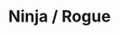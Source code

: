 ---
layout: quest-table
expansion: Job Quests
title: Ninja / Rogue
permalink: /quests/jobs/ninja
links:
    next: /quests/role/shadowbringers/physical-dps
quests:
  - name: My First Daggers
    level: 1
    rowId: 65638
    questId: ClsRog011_00102
    genre: Rogue Quests
    icon: '71140'
    issuer:
      location: Limsa Lominsa Lower Decks
      coords: (8.1, 16.1)
      name: Lonwoerd
    steps:
      - location: Limsa Lominsa Lower Decks
        coords: (6.0, 6.1)
        name: Speak with Jacke.
    partQuestNo: 1
  - name: Stabbers in Yer Fambles
    level: 1
    rowId: 65640
    questId: ClsRog021_00104
    genre: Rogue Quests
    icon: '71140'
    issuer:
      location: Limsa Lominsa Lower Decks
      coords: (6.0, 6.1)
      name: Jacke
    steps:
      - location: Middle La Noscea
        coords: (22.5, 25.6)
        name: Slay lost lambs as a rogue.
      - location: Middle La Noscea
        coords: (21.8, 23.8)
        name: Slay wharf rats as a rogue.
      - location: Middle La Noscea
        coords: (21.7, 22.3)
        name: Slay pugils as a rogue.
      - location: Limsa Lominsa Lower Decks
        coords: (6.0, 6.1)
        name: Report to Jacke at the Rogues' Guild.
    partQuestNo: 2
  - name: A Dainty Dilemma
    level: 5
    rowId: 65646
    questId: ClsRog050_00110
    genre: Rogue Quests
    icon: '71140'
    issuer:
      location: Limsa Lominsa Lower Decks
      coords: (6.0, 6.1)
      name: Jacke
    steps:
      - location: Limsa Lominsa Lower Decks
        coords: (6.1, 6.1)
        name: Speak with Perimu Haurimu.
      - location: Lower La Noscea
        coords: (25.6, 22.3)
        name: Slay aureliae.
      - location: Limsa Lominsa Lower Decks
        coords: (6.1, 6.1)
        name: Report to Perimu Haurimu at the Rogues' Guild.
      - location: Limsa Lominsa Upper Decks
        coords: (11.5, 10.9)
        name: Speak with I'tolwann at the Drowning Wench.
      - location: Middle La Noscea
        coords: (23.6, 22.5)
        name: Speak with Perimu Haurimu in Summerford.
      - location: Middle La Noscea
        coords: (23.9, 21.5)
        name: 'Steal the firing mechanism #43 from a goblin gambler.'
      - location: Middle La Noscea
        coords: (23.6, 22.5)
        name: 'Present the firing mechanism #43 to Perimu Haurimu.'
      - location: Limsa Lominsa Lower Decks
        coords: (6.0, 6.1)
        name: 'Deliver the firing mechanism #43 to Jacke at the Rogues'' Guild.'
      - location: Limsa Lominsa Lower Decks
        coords: (6.0, 6.1)
        name: Speak with Jacke.
    partQuestNo: 3
  - name: Stray into the Shadows
    level: 10
    rowId: 65662
    questId: ClsRog101_00126
    genre: Rogue Quests
    icon: '71140'
    issuer:
      location: Limsa Lominsa Lower Decks
      coords: (6.0, 6.1)
      name: Jacke
    steps:
      - location: Limsa Lominsa Lower Decks
        coords: (6.1, 6.1)
        name: Speak with V'kebbe.
      - location: Limsa Lominsa Upper Decks
        coords: (10.2, 13.4)
        name: Speak with the fishmonger girl at the Hyaline.
      - location: Limsa Lominsa Upper Decks
        coords: (10.4, 13.5)
        name: Speak with V'kebbe.
      - location: Limsa Lominsa Upper Decks
        coords: (10.1, 8.0)
        name: Use Hide to gather information at the Bismarck.
      - location: Limsa Lominsa Lower Decks
        coords: (7.4, 15.4)
        name: Use Hide to gather information at the ferry docks.
      - location: Limsa Lominsa Lower Decks
        coords: (8.2, 11.9)
        name: Use Hide to gather information in East Hawkers' Alley.
      - location: Limsa Lominsa Lower Decks
        coords: (8.0, 16.0)
        name: Speak with V'kebbe in front of the Rogues' Guild.
      - location: Limsa Lominsa Lower Decks
        coords: (8.0, 16.0)
        name: Speak with V'kebbe and retrieve the firearms.
      - location: Limsa Lominsa Lower Decks
        coords: (8.0, 16.0)
        name: Speak with V'kebbe in front of the Rogues' Guild.
      - location: Limsa Lominsa Lower Decks
        coords: (6.0, 6.1)
        name: Speak with Jacke.
    soloDuty:
      levelSync: 14
      timeLimit: 30
      id: '90'
    partQuestNo: 4
  - name: Stifled Screams
    level: 15
    rowId: 65680
    questId: ClsRog150_00144
    genre: Rogue Quests
    icon: '71140'
    issuer:
      location: Limsa Lominsa Lower Decks
      coords: (6.0, 6.1)
      name: Jacke
    steps:
      - location: Limsa Lominsa Lower Decks
        coords: (6.0, 6.1)
        name: Speak with Jacke.
      - location: Lower La Noscea
        coords: (26.6, 33.1)
        name: Speak with Swarsynt at the Moraby Drydocks.
      - location: Lower La Noscea
        coords: (18.8, 36.1)
        name: Spy on the Jolly Merchant until Jacke arrives.
      - location: Western La Noscea
        coords: (27.8, 28.4)
        name: Speak with Jacke in Aleport.
      - location: Western La Noscea
        coords: (27.8, 28.4)
        name: Speak with Jacke and free the captives.
      - location: Western La Noscea
        coords: (27.8, 28.4)
        name: Speak with Jacke in Aleport.
    soloDuty:
      levelSync: 19
      timeLimit: 30
      id: '91'
    unlocks:
      - id: '2247'
        name: Throwing Dagger
        icon: '614'
        type: action
    partQuestNo: 5
  - name: Slave to the Code
    level: 15
    rowId: 65681
    questId: ClsRog151_00145
    genre: Rogue Quests
    icon: '71140'
    issuer:
      location: Western La Noscea
      coords: (27.8, 28.4)
      name: Jacke
    steps:
      - location: Western La Noscea
        coords: (33.4, 27.7)
        name: Search the Flock for signs of the Jolly Merchants.
      - name: Search the Flock for signs of the Jolly Merchants.
      - location: Limsa Lominsa Lower Decks
        coords: (6.0, 6.1)
        name: Speak with Jacke at the Rogues' Guild.
    soloDuty:
      levelSync: 19
      timeLimit: 30
      id: '92'
    unlocks:
      - id: '2248'
        name: Mug
        icon: '613'
        type: action
    partQuestNo: 6
  - name: Grinners in the Mist
    level: 20
    rowId: 65682
    questId: ClsRog200_00146
    genre: Rogue Quests
    icon: '71140'
    issuer:
      location: Limsa Lominsa Lower Decks
      coords: (6.0, 6.1)
      name: Jacke
    steps:
      - location: Middle La Noscea
        coords: (24.4, 27.3)
        name: Speak with Perimu Haurimu near the La Thagran Checkpoint.
      - location: Middle La Noscea
        coords: (25.1, 28.0)
        name: Use Hide to gather information at the La Thagran Checkpoint.
      - location: Middle La Noscea
        coords: (24.4, 27.3)
        name: Report to Perimu Haurimu.
      - location: Middle La Noscea
        coords: (21.8, 15.4)
        name: Find the black marketeer at Tiller's Rest.
      - location: Middle La Noscea
        coords: (21.6, 15.3)
        name: Speak with the black marketeer.
      - location: Limsa Lominsa Lower Decks
        coords: (6.0, 6.1)
        name: Speak with Jacke at the Rogues' Guild.
      - location: Lower La Noscea
        coords: (26.3, 34.8)
        name: Meet Jacke at the Moraby Drydocks and pursue the Grinning Curs.
      - location: Lower La Noscea
        coords: (26.3, 34.8)
        name: Speak with Jacke at the Moraby Drydocks.
      - location: Limsa Lominsa Lower Decks
        coords: (6.0, 6.1)
        name: Speak with Jacke at the Rogues' Guild.
    soloDuty:
      levelSync: 24
      timeLimit: 30
      id: '93'
    partQuestNo: 7
  - name: Sweet Sorrows
    level: 25
    rowId: 65684
    questId: ClsRog250_00148
    genre: Rogue Quests
    icon: '71140'
    issuer:
      location: Limsa Lominsa Lower Decks
      coords: (6.0, 6.1)
      name: Jacke
    steps:
      - location: Lower La Noscea
        coords: (31.6, 12.4)
        name: Defeat the black marketeer's bodyguards at the House of Sticks.
      - location: Lower La Noscea
        coords: (31.6, 12.4)
        name: Pay the black marketeer with the sack of coin.
      - location: Limsa Lominsa Lower Decks
        coords: (6.0, 6.1)
        name: Speak with Jacke at the Rogues' Guild.
      - location: Eastern La Noscea
        coords: (30.5, 29.6)
        name: Speak with V'kebbe at Costa del Sol.
      - location: Eastern La Noscea
        coords: (30.5, 29.6)
        name: Speak with V'kebbe and steal the Silver Sorrows.
      - location: Eastern La Noscea
        coords: (30.4, 29.6)
        name: Speak with Jacke at Costa del Sol.
      - location: Limsa Lominsa Lower Decks
        coords: (6.0, 6.1)
        name: Speak with Jacke at the Rogues' Guild.
    soloDuty:
      levelSync: 29
      timeLimit: 30
      id: '94'
    partQuestNo: 8
  - name: Market for Death
    level: 30
    rowId: 65690
    questId: ClsRog300_00154
    genre: Rogue Quests
    icon: '71140'
    issuer:
      location: Limsa Lominsa Lower Decks
      coords: (6.0, 6.1)
      name: Jacke
    steps:
      - location: Upper La Noscea
        coords: (12.7, 22.4)
        name: Search for the black marketeer at Thalaos.
      - location: Upper La Noscea
        coords: (12.7, 22.4)
        name: Tend to the black marketeer.
      - location: Upper La Noscea
        coords: (12.7, 22.6)
        name: Speak with Jacke at Thalaos.
      - location: Middle La Noscea
        coords: (12.5, 14.9)
        name: Speak with Milala at the Foremast.
      - location: Limsa Lominsa Lower Decks
        coords: (6.0, 6.1)
        name: Speak with Jacke at the Rogues' Guild.
    partQuestNo: 9
  - name: Cloying Victory
    level: 30
    rowId: 65691
    questId: ClsRog301_00155
    genre: Rogue Quests
    icon: '71140'
    issuer:
      location: Limsa Lominsa Lower Decks
      coords: (6.0, 6.1)
      name: Jacke
    steps:
      - location: Limsa Lominsa Upper Decks
        coords: (11.3, 13.6)
        name: Keep watch from your position at the Aftcastle.
      - location: Limsa Lominsa Lower Decks
        coords: (6.0, 6.1)
        name: Speak with Jacke at the Rogues' Guild.
    soloDuty:
      levelSync: 34
      timeLimit: 30
      id: '95'
    partQuestNo: 10


  - name: Peasants by Day, Ninjas by Night
    level: 30
    rowId: 65748
    questId: JobNin300_00212
    genre: Ninja Quests
    icon: '71140'
    issuer:
      location: Limsa Lominsa Lower Decks
      coords: (6.0, 6.1)
      name: Jacke
    steps:
      - location: Eastern La Noscea
        coords: (21.4, 22.4)
        name: Speak with Perimu Haurimu in Wineport.
      - location: Eastern La Noscea
        coords: (20.1, 21.6)
        name: Investigate Wineport for suspicious activity.
      - location: Eastern La Noscea
        coords: (23.4, 21.4)
        name: Speak with Perimu Haurimu.
      - location: Upper La Noscea
        coords: (33.3, 25.8)
        name: Speak with the queer maid at Bronze Lake.
      - location: Eastern La Noscea
        coords: (21.3, 26.7)
        name: Speak with Oboro by the storehouse at the Raincatcher Gully docks.
      - location: Eastern La Noscea
        coords: (21.2, 26.6)
        name: Speak with Byakubu.
      - location: Eastern La Noscea
        coords: (5.9, 6.1)
        name: Speak with Oboro.
    unlocks:
      - id: '2259'
        name: Ten
        icon: '2901'
        type: action
    requires:
      - name: Sylph-management
        level: 20
        rowId: 66049
        questId: ManFst304_00513
        genre: Seventh Umbral Era
        icon: '71000'
        link: /quests/msq/realm-reborn/part2
    partQuestNo: 11
  - name: My First Mudra
    level: 30
    rowId: 65749
    questId: JobNin301_00213
    genre: Ninja Quests
    icon: '71140'
    issuer:
      location: Eastern La Noscea
      coords: (5.9, 6.1)
      name: Oboro
    steps:
      - location: Eastern La Noscea
        coords: (21.2, 26.8)
        name: Use Fuma Shuriken on the mokujin.
      - location: Eastern La Noscea
        coords: (21.4, 26.4)
        name: Report to Oboro.
      - location: Eastern La Noscea
        coords: (21.4, 26.4)
        name: Speak with Oboro to begin your training.
      - location: Eastern La Noscea
        coords: (21.4, 26.4)
        name: Speak with Oboro.
    soloDuty:
      levelSync: 34
      timeLimit: 30
      id: '96'
    partQuestNo: 12
  - name: Killer Combinations
    level: 35
    rowId: 65750
    questId: JobNin350_00214
    genre: Ninja Quests
    icon: '71140'
    issuer:
      location: Eastern La Noscea
      coords: (21.3, 26.6)
      name: Tsubame
    steps:
      - location: Eastern La Noscea
        coords: (5.9, 6.1)
        name: Speak with Oboro.
    unlocks:
      - id: '2261'
        name: Chi
        icon: '2902'
        type: action
    partQuestNo: 13
  - name: Once Upon a Time in Doma
    level: 35
    rowId: 65751
    questId: JobNin351_00215
    genre: Ninja Quests
    icon: '71140'
    issuer:
      location: Eastern La Noscea
      coords: (5.9, 6.1)
      name: Oboro
    steps:
      - location: Eastern La Noscea
        coords: (21.2, 26.8)
        name: Use Raiton on the mokujin.
      - location: Eastern La Noscea
        coords: (21.3, 26.7)
        name: Speak with Oboro.
      - location: Eastern La Noscea
        coords: (21.2, 26.8)
        name: Use Katon on the mokujin.
      - location: Eastern La Noscea
        coords: (21.3, 26.7)
        name: Speak with Oboro.
      - location: Upper La Noscea
        coords: (10.0, 21.2)
        name: Speak with Oboro at Fool Falls.
      - location: Upper La Noscea
        coords: (10.0, 21.2)
        name: Speak with Oboro.
      - location: Eastern La Noscea
        coords: (5.9, 6.1)
        name: Speak with Oboro at the dock storehouse.
    soloDuty:
      levelSync: 39
      timeLimit: 30
      id: '97'
    partQuestNo: 14
  - name: Pirates versus Ninjas
    level: 40
    rowId: 65752
    questId: JobNin400_00216
    genre: Ninja Quests
    icon: '71140'
    issuer:
      location: Eastern La Noscea
      coords: (5.9, 6.1)
      name: Oboro
    steps:
      - location: Upper La Noscea
        coords: (30.9, 22.8)
        name: Speak with Oboro at Camp Bronze Lake.
    unlocks:
      - id: '2262'
        name: Shukuchi
        icon: '2905'
        type: action
    partQuestNo: 15
  - name: Ninja Bathin'
    level: 40
    rowId: 65753
    questId: JobNin401_00217
    genre: Ninja Quests
    icon: '71140'
    issuer:
      location: Upper La Noscea
      coords: (30.9, 22.8)
      name: Oboro
    steps:
      - location: Upper La Noscea
        coords: (30.3, 22.9)
        name: Keep lookout from the rooftop.
      - location: Upper La Noscea
        coords: (31.2, 23.2)
        name: Speak with Tsubame.
      - location: Upper La Noscea
        coords: (29.7, 23.0)
        name: Serve the bottle of mulled wine to Wolfstan.
      - location: Upper La Noscea
        coords: (30.3, 22.8)
        name: Report to Oboro.
      - location: Western La Noscea
        coords: (27.6, 26.0)
        name: Keep watch in Aleport.
      - location: Eastern La Noscea
        coords: (5.9, 6.1)
        name: Speak with Oboro at the dock storehouse.
    soloDuty:
      levelSync: 44
      timeLimit: 30
      id: '98'
    partQuestNo: 16
  - name: Tough Guys
    level: 45
    rowId: 65768
    questId: JobNin450_00232
    genre: Ninja Quests
    icon: '71140'
    issuer:
      location: Eastern La Noscea
      coords: (5.9, 6.1)
      name: Oboro
    steps:
      - location: Middle La Noscea
        coords: (17.8, 7.7)
        name: Speak with the suspicious-looking porter at the De Nevelle Checkpoint.
      - location: Middle La Noscea
        coords: (17.7, 7.7)
        name: Speak with the shadowy porter.
      - location: Lower La Noscea
        coords: (31.2, 17.8)
        name: Seek out and eliminate any of Karasu's minions at the Red Rooster Stead.
      - location: Lower La Noscea
        coords: (31.3, 17.5)
        name: Examine the weathered crate.
      - location: Eastern La Noscea
        coords: (31.8, 28.5)
        name: Seek out and eliminate any of Karasu's minions at Costa del Sol.
      - location: Eastern La Noscea
        coords: (31.8, 28.5)
        name: Examine the weathered crate.
      - location: Upper La Noscea
        coords: (25.8, 26.6)
        name: Seek out and eliminate any of Karasu's minions at Jijiroon's Trading
          Post.
      - location: Upper La Noscea
        coords: (25.6, 26.7)
        name: Examine the weathered crate.
      - location: Outer La Noscea
        coords: (19.6, 16.5)
        name: Seek out and eliminate any of Karasu's minions at Camp Overlook.
      - location: Outer La Noscea
        coords: (19.9, 16.6)
        name: Examine the weathered crate.
      - location: Middle La Noscea
        coords: (17.8, 7.7)
        name: Return to the De Nevelle Checkpoint and look for Karasu.
    unlocks:
      - id: '2263'
        name: Jin
        icon: '2903'
        type: action
    partQuestNo: 17
  - name: The Crow Knows
    level: 45
    rowId: 65769
    questId: JobNin451_00233
    genre: Ninja Quests
    icon: '71140'
    issuer:
      location: Middle La Noscea
      coords: (17.7, 7.7)
      name: Oboro
    steps:
      - location: Eastern La Noscea
        coords: (21.3, 26.6)
        name: Speak with Oboro at the dock storehouse.
      - location: Eastern La Noscea
        coords: (19.9, 31.1)
        name: Find Tsubame.
      - location: Eastern La Noscea
        coords: (20.1, 30.9)
        name: Speak with Oboro.
      - location: Eastern La Noscea
        coords: (5.9, 6.1)
        name: Speak with Oboro at the storehouse.
    soloDuty:
      levelSync: 49
      timeLimit: 30
      id: '99'
    partQuestNo: 18
  - name: Master and Student
    level: 50
    rowId: 65770
    questId: JobNin500_00234
    genre: Ninja Quests
    icon: '71140'
    issuer:
      location: Eastern La Noscea
      coords: (5.9, 6.1)
      name: Oboro
    steps:
      - location: Eastern La Noscea
        coords: (5.9, 5.9)
        name: Speak with Tsubame.
      - location: Upper La Noscea
        coords: (10.0, 21.3)
        name: Search for Oboro at Fool Falls.
      - location: Upper La Noscea
        coords: (10.2, 21.2)
        name: Speak with Tsubame.
      - location: Lower La Noscea
        coords: (21.2, 38.1)
        name: Speak with Zahrmerl at Candlekeep Quay.
      - location: Lower La Noscea
        coords: (21.8, 38.6)
        name: Keep watch from the lookout point.
      - location: Eastern La Noscea
        coords: (5.9, 6.1)
        name: Speak with Oboro at the dock storehouse.
    soloDuty:
      levelSync: 50
      timeLimit: 30
      id: '100'
    unlocks:
      - id: '2264'
        name: Kassatsu
        icon: '2906'
        type: action
      - id: 1052
        name: Against the Ninja I
        type: achievement
    partQuestNo: 19
  - name: Strangers in a Strange Land
    level: 50
    rowId: 65771
    questId: JobNin501_00235
    genre: Ninja Quests
    icon: '71140'
    issuer:
      location: Eastern La Noscea
      coords: (5.9, 6.1)
      name: Oboro
    steps:
      - location: Limsa Lominsa Lower Decks
        coords: (6.0, 6.1)
        name: Speak with Jacke at the Rogues' Guild.
      - location: Middle La Noscea
        coords: (24.9, 17.4)
        name: Speak with Mulfa Kelfa at Summerford Farms.
      - location: Middle La Noscea
        coords: (22.1, 17.3)
        name: Search the area west of Summerford Farms.
      - location: Middle La Noscea
        coords: (19.7, 15.3)
        name: Search the area leading toward the Descent.
      - location: Middle La Noscea
        coords: (18.5, 14.7)
        name: Search around the base of the Descent.
      - location: Middle La Noscea
        coords: (21.1, 12.2)
        name: Speak with the peculiar suspect.
      - location: Eastern La Noscea
        coords: (5.9, 6.1)
        name: Speak with Oboro at the dock storehouse.
    partQuestNo: 20
  - name: The Impossible Girl
    level: 52
    rowId: 67220
    questId: JobNin520_01684
    genre: Ninja Quests
    icon: '71140'
    issuer:
      location: Eastern La Noscea
      coords: (5.9, 6.1)
      name: Oboro
    steps:
      - location: Upper La Noscea
        coords: (14.7, 24.2)
        name: Speak with Akagi at Memeroon's Trading Post.
      - location: Upper La Noscea
        coords: (12.5, 23.8)
        name: Throw smoke bombs at the designated spots and dispatch foes.
      - location: Upper La Noscea
        coords: (12.8, 25.6)
        name: Speak with Oboro near Poor Maid's Mill.
      - location: Eastern La Noscea
        coords: (5.9, 6.1)
        name: Speak with Oboro at the dock storehouse.
    unlocks:
      - id: '16488'
        name: Hakke Mujinsatsu
        icon: '2923'
        type: action
    partQuestNo: 21
  - name: Ninja Assassin
    level: 54
    rowId: 67221
    questId: JobNin540_01685
    genre: Ninja Quests
    icon: '71140'
    issuer:
      location: Eastern La Noscea
      coords: (5.9, 6.1)
      name: Oboro
    steps:
      - location: Lower La Noscea
        coords: (23.6, 28.1)
        name: Speak with Akagi at Oschon's Embrace.
      - location: Lower La Noscea
        coords: (20.9, 30.1)
        name: Use Raiton on the target.
      - location: Lower La Noscea
        coords: (20.5, 32.2)
        name: Use Raiton on the next target.
      - location: Lower La Noscea
        coords: (19.7, 33.9)
        name: Use Raiton on the next target.
      - location: Lower La Noscea
        coords: (17.7, 35.0)
        name: Wait at the rendezvous point.
      - location: Lower La Noscea
        coords: (18.7, 35.4)
        name: Speak with Oboro on the Salt Strand.
      - location: Lower La Noscea
        coords: (20.7, 23.7)
        name: Speak with Yuki.
      - location: Eastern La Noscea
        coords: (5.9, 6.1)
        name: Speak with Oboro at the dock storehouse.
    soloDuty:
      levelSync: 56
      timeLimit: 30
      id: '124'
    unlocks:
      - id: '3563'
        name: Armor Crush
        icon: '2915'
        type: action
    partQuestNo: 22
  - name: Medieval Espionage
    level: 56
    rowId: 67222
    questId: JobNin560_01686
    genre: Ninja Quests
    icon: '71140'
    issuer:
      location: Eastern La Noscea
      coords: (5.9, 6.1)
      name: Oboro
    steps:
      - location: Limsa Lominsa Lower Decks
        coords: (6.0, 6.1)
        name: Speak with Jacke at the Rogues' Guild.
      - location: Lower La Noscea
        coords: (31.6, 12.4)
        name: Track down the black marketeer in lower La Noscea.
      - location: Lower La Noscea
        coords: (31.6, 12.4)
        name: Deliver the sack of gil to the black marketeer.
      - location: Eastern La Noscea
        coords: (31.1, 28.4)
        name: Spy on the Truehounds from the designated location in Costa del Sol.
      - location: Eastern La Noscea
        coords: (5.9, 6.1)
        name: Speak with Oboro at the dock storehouse.
    unlocks:
      - id: '3566'
        name: Dream Within a Dream
        icon: '2918'
        type: action
    partQuestNo: 23
  - name: Staying Alive
    level: 58
    rowId: 67223
    questId: JobNin580_01687
    genre: Ninja Quests
    icon: '71140'
    issuer:
      location: Eastern La Noscea
      coords: (5.9, 6.1)
      name: Oboro
    steps:
      - location: Limsa Lominsa Lower Decks
        coords: (6.6, 12.2)
        name: Deliver the sack of gil to Kyokyoroon in Hawkers' Alley.
      - location: Limsa Lominsa Lower Decks
        coords: (7.5, 15.4)
        name: Switch the pluto for the sack of lavender incense near Fisherman's Bottom.
      - location: Limsa Lominsa Lower Decks
        coords: (7.7, 14.8)
        name: Lie in wait at the designated location.
      - location: The Dravanian Forelands
        coords: (27.1, 17.6)
        name: Speak with Yuki in the Smoldering Wastes.
      - location: The Dravanian Forelands
        coords: (25.8, 20.5)
        name: Keep watch at the specified location.
      - location: The Dravanian Forelands
        coords: (27.3, 18.2)
        name: Speak with Oboro.
      - location: Eastern La Noscea
        coords: (5.9, 6.1)
        name: Speak with Oboro at the dock storehouse.
    partQuestNo: 24
  - name: In Her Defense
    level: 60
    rowId: 67224
    questId: JobNin600_01688
    genre: Ninja Quests
    icon: '71140'
    issuer:
      location: Eastern La Noscea
      coords: (5.9, 6.1)
      name: Oboro
    steps:
      - location: Eastern La Noscea
        coords: (21.4, 26.7)
        name: /doze at the designated spots and slay the intruders.
      - location: Eastern La Noscea
        coords: (5.9, 6.1)
        name: Speak with Oboro.
      - location: Lower La Noscea
        coords: (23.5, 35.0)
        name: Speak with Oboro at the Moraby Drydocks.
      - location: Lower La Noscea
        coords: (23.9, 40.2)
        name: Lie in wait near Oschon's Torch.
      - location: Lower La Noscea
        coords: (26.6, 35.8)
        name: Speak with Akagi.
      - location: Lower La Noscea
        coords: (26.6, 35.8)
        name: Speak with Akagi again.
      - location: Eastern La Noscea
        coords: (5.9, 6.1)
        name: Speak with Oboro at the dock storehouse.
    soloDuty:
      levelSync: 60
      timeLimit: 30
      id: '131'
    unlocks:
      - id: 1150
        name: Against the Ninja II
        type: achievement
    partQuestNo: 25
  - name: Search for the Stolen Scroll
    level: 60
    rowId: 68484
    questId: JobNin601_02948
    genre: Ninja Quests
    icon: '71140'
    issuer:
      location: Eastern La Noscea
      coords: (5.9, 6.1)
      name: Oboro
    steps:
      - location: Limsa Lominsa Lower Decks
        coords: (6.0, 6.1)
        name: Speak with Jacke at the Rogues' Guild.
      - location: Limsa Lominsa Upper Decks
        coords: (11.5, 10.9)
        name: Speak with I'tolwann at the Drowning Wench.
      - location: Limsa Lominsa Lower Decks
        coords: (11.2, 11.3)
        name: Speak with Jacke at Bulwark Hall.
      - location: Eastern La Noscea
        coords: (21.4, 22.4)
        name: Rendezvous with Jacke in Wineport.
      - location: Eastern La Noscea
        coords: (30.8, 37.0)
        name: Search for suspicious Easterners at Bloodshore.
      - location: Eastern La Noscea
        coords: (31.0, 26.1)
        name: Rendezvous with Jacke.
      - location: Eastern La Noscea
        coords: (5.9, 6.1)
        name: Speak with Oboro at the dock storehouse.
    partQuestNo: 26
  - name: Ninja Bathin' Redux
    level: 63
    rowId: 68485
    questId: JobNin630_02949
    genre: Ninja Quests
    icon: '71140'
    issuer:
      location: Eastern La Noscea
      coords: (6.0, 6.2)
      name: Yomei
    steps:
      - location: Kugane
        coords: (13.5, 10.4)
        name: Join Oboro in Kugane.
      - location: Kugane
        coords: (10.2, 9.7)
        name: Use Hide to gather information at the Shiokaze Hostelry and the Rakuza
          District.
      - location: Kugane
        coords: (13.5, 10.4)
        name: Report to Oboro.
      - location: Kugane
        coords: (10.4, 8.3)
        name: Keep lookout from a high perch.
      - location: Kugane
        coords: (8.9, 8.4)
        name: Search the bathhouse baskets for the scroll.
      - location: Kugane
        coords: (8.9, 8.4)
        name: Search more baskets for the scroll.
      - location: Kugane
        coords: (9.0, 7.2)
        name: Search even more baskets for the scroll.
      - location: Kugane
        coords: (13.5, 10.4)
        name: Wait for Jacke and Oboro at the rendezvous point.
    partQuestNo: 27
  - name: A Game of Life and Death
    level: 65
    rowId: 68486
    questId: JobNin650_02950
    genre: Ninja Quests
    icon: '71140'
    issuer:
      location: Kugane
      coords: (13.5, 10.4)
      name: Oboro
    steps:
      - location: Kugane
        coords: (12.1, 12.3)
        name: Search for Yuki around Kogane Dori.
      - location: Kugane
        coords: (11.4, 12.2)
        name: Speak with Akagi.
      - location: Kugane
        coords: (12.4, 11.9)
        name: Speak with Yuki.
      - location: Kugane
        coords: (13.5, 10.4)
        name: Report to Oboro.
      - location: The Ruby Sea
        coords: (35.4, 21.9)
        name: Join Oboro on the Isle of Bekko.
      - location: The Ruby Sea
        coords: (35.4, 21.8)
        name: Join Oboro on the Isle of Bekko.
      - location: Yanxia
        coords: (29.7, 19.5)
        name: Join Oboro in Namai.
    soloDuty:
      levelSync: 67
      timeLimit: 30
      id: '177'
    partQuestNo: 28
  - name: True Enlightenment
    level: 68
    rowId: 68487
    questId: JobNin680_02951
    genre: Ninja Quests
    icon: '71140'
    issuer:
      location: Yanxia
      coords: (29.7, 19.5)
      name: Jacke
    steps:
      - location: Yanxia
        coords: (35.7, 14.8)
        name: Look for Oboro at the Heron's Flight.
      - location: Yanxia
        coords: (29.7, 19.5)
        name: Speak with Oboro at Namai.
      - location: Yanxia
        coords: (35.3, 23.1)
        name: Speak with Oboro at Plum Spring.
      - location: Yanxia
        coords: (29.7, 19.5)
        name: Speak with Oboro at Namai.
      - location: Yanxia
        coords: (33.0, 29.6)
        name: Obtain a Doman weasel claw from a Doman weasel.
      - location: Yanxia
        coords: (29.7, 19.5)
        name: Deliver the Doman weasel claw to Oboro in Namai.
      - location: Yanxia
        coords: (35.3, 23.1)
        name: Speak with Oboro at Plum Spring.
      - location: Yanxia
        coords: (29.7, 19.5)
        name: Speak with Oboro at Namai.
    partQuestNo: 29
  - name: When Clans Collide
    level: 70
    rowId: 68488
    questId: JobNin700_02952
    genre: Ninja Quests
    icon: '71140'
    issuer:
      location: Yanxia
      coords: (29.7, 19.5)
      name: Oboro
    steps:
      - location: The Azim Steppe
        coords: (18.0, 36.8)
        name: Keep watch for Hanzo on the Azim Steppe.
      - location: The Azim Steppe
        coords: (18.0, 36.8)
        name: Keep watch for Hanzo on the Azim Steppe.
      - location: Eastern La Noscea
        coords: (5.9, 6.1)
        name: Speak with Oboro at the dock storehouse.
    soloDuty:
      levelSync: 70
      id: '5022'
    unlocks:
      - id: '7403'
        name: Ten Chi Jin
        icon: '2922'
        type: action
      - id: 1806
        name: Against the Ninja III
        type: achievement
    partQuestNo: 30
  - name: Oboro's Big Idea
    level: 80
    rowId: 68755
    questId: LucKbc010_03219
    genre: Ninja Quests
    icon: '71020'
    issuer:
      location: Eastern La Noscea
      coords: (5.9, 6.1)
      name: Oboro
    steps:
      - location: Outer La Noscea
        coords: (14.5, 13.6)
        name: Speak with Oboro at the Long Climb.
      - location: Outer La Noscea
        coords: (15.2, 10.2)
        name: Keep lookout for Karasu behind the Hermit's Hovel.
      - location: Outer La Noscea
        coords: (15.2, 9.9)
        name: Search inside the Hermit's Hovel and retrieve the scroll.
      - location: Outer La Noscea
        coords: (14.5, 13.6)
        name: Wait for Oboro at the Long Climb.
      - location: Eastern La Noscea
        coords: (5.9, 6.1)
        name: Speak with Oboro at the dock storehouse.
      - location: Limsa Lominsa Upper Decks
        coords: (9.7, 8.4)
        name: Wait for your friends at the Bismarck.
      - location: Limsa Lominsa Lower Decks
        coords: (6.0, 6.0)
        name: Speak with Oboro at the Rogues' Guild.
    unlocks:
      - id: 2315
        name: Against the Ninja IV
        type: achievement
    partQuestNo: 31


---